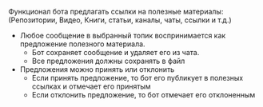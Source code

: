 Функционал бота предлагать ссылки на полезные материалы: (Репозитории, Видео, Книги, статьи, каналы, чаты, ссылки и т.д.)

- Любое сообщение в выбранный топик воспринимается как предложение полезного материала.
  - Бот сохраняет сообщение и удаляет его из чата.
  - Все предложения должны сохранять в файл
- Предложения можно принять или отклонить
  - Если принять предложение, то бот его публикует в полезных ссылках и отмечает его принятым
  - Если отклонить предложение, то бот отмечает его отклоненным